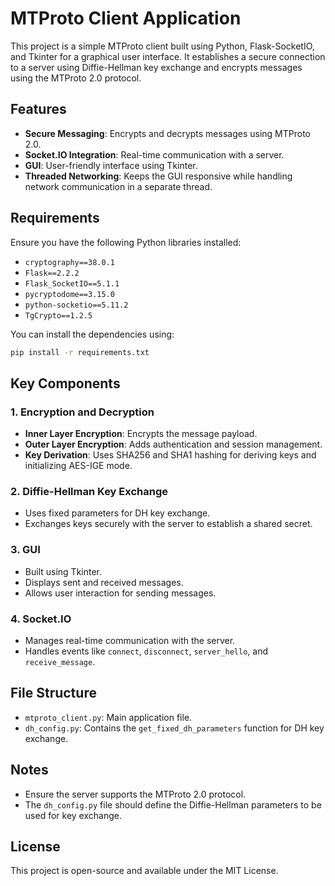 # MTProto Client Application

This project is a simple MTProto client built using Python, Flask-SocketIO, and Tkinter for a graphical user interface. It establishes a secure connection to a server using Diffie-Hellman key exchange and encrypts messages using the MTProto 2.0 protocol.

## Features

- **Secure Messaging**: Encrypts and decrypts messages using MTProto 2.0.
- **Socket.IO Integration**: Real-time communication with a server.
- **GUI**: User-friendly interface using Tkinter.
- **Threaded Networking**: Keeps the GUI responsive while handling network communication in a separate thread.

## Requirements

Ensure you have the following Python libraries installed:

- `cryptography==38.0.1`
- `Flask==2.2.2`
- `Flask_SocketIO==5.1.1`
- `pycryptodome==3.15.0`
- `python-socketio==5.11.2`
- `TgCrypto==1.2.5`

You can install the dependencies using:

```bash
pip install -r requirements.txt
```

## Key Components

### 1. Encryption and Decryption

- **Inner Layer Encryption**: Encrypts the message payload.
- **Outer Layer Encryption**: Adds authentication and session management.
- **Key Derivation**: Uses SHA256 and SHA1 hashing for deriving keys and initializing AES-IGE mode.

### 2. Diffie-Hellman Key Exchange

- Uses fixed parameters for DH key exchange.
- Exchanges keys securely with the server to establish a shared secret.

### 3. GUI

- Built using Tkinter.
- Displays sent and received messages.
- Allows user interaction for sending messages.

### 4. Socket.IO

- Manages real-time communication with the server.
- Handles events like `connect`, `disconnect`, `server_hello`, and `receive_message`.

## File Structure

- `mtproto_client.py`: Main application file.
- `dh_config.py`: Contains the `get_fixed_dh_parameters` function for DH key exchange.

## Notes

- Ensure the server supports the MTProto 2.0 protocol.
- The `dh_config.py` file should define the Diffie-Hellman parameters to be used for key exchange.

## License

This project is open-source and available under the MIT License.

